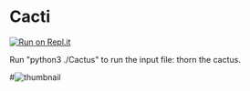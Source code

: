 # Cacti
[![Run on Repl.it](https://repl.it/badge/github/durgadarba97/Cactus)](https://repl.it/github/durgadarba97/Cactus)

Run "python3 ./Cactus" to run the input file: thorn the cactus.

#![thumbnail]("https://raw.githubusercontent.com/durgadarba97/Cactus/master/docs/cactus2.gif)
